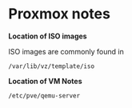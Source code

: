 

# Proxmox notes 


**Location of ISO images**

ISO images are commonly found in 

`/var/lib/vz/template/iso`


**Location of VM Notes**

`/etc/pve/qemu-server`
